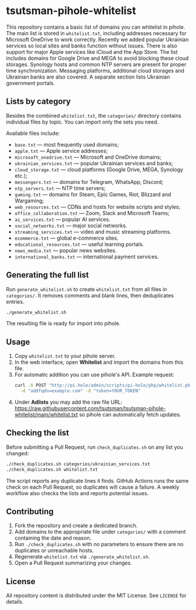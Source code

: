 # tsutsman-pihole-whitelist

This repository contains a basic list of domains you can whitelist in pihole.
The main list is stored in `whitelist.txt`, including addresses necessary for Microsoft OneDrive to work correctly.
Recently we added popular Ukrainian services so local sites and banks function without issues.
There is also support for major Apple services like iCloud and the App Store.
The list includes domains for Google Drive and MEGA to avoid blocking these cloud storages.
Synology hosts and common NTP servers are present for proper time synchronization.
Messaging platforms, additional cloud storages and Ukrainian banks are also covered.
A separate section lists Ukrainian government portals.

## Lists by category

Besides the combined `whitelist.txt`, the `categories/` directory contains individual files by topic.
You can import only the sets you need.

Available files include:

- `base.txt` — most frequently used domains;
- `apple.txt` — Apple service addresses;
- `microsoft_onedrive.txt` — Microsoft and OneDrive domains;
- `ukrainian_services.txt` — popular Ukrainian services and banks;
- `cloud_storage.txt` — cloud platforms (Google Drive, MEGA, Synology etc.);
- `messengers.txt` — domains for Telegram, WhatsApp, Discord;
- `ntp_servers.txt` — NTP time servers;
- `gaming.txt` — domains for Steam, Epic Games, Riot, Blizzard and Wargaming;
- `web_resources.txt` — CDNs and hosts for website scripts and styles;
- `office_collaboration.txt` — Zoom, Slack and Microsoft Teams;
- `ai_services.txt` — popular AI services.
- `social_networks.txt` — major social networks.
- `streaming_services.txt` — video and music streaming platforms.
- `ecommerce.txt` — global e-commerce sites.
- `educational_resources.txt` — useful learning portals.
- `news_media.txt` — popular news websites.
- `international_banks.txt` — international payment services.

## Generating the full list

Run `generate_whitelist.sh` to create `whitelist.txt` from all files in `categories/`.
It removes comments and blank lines, then deduplicates entries.

```bash
./generate_whitelist.sh
```

The resulting file is ready for import into pihole.

## Usage

1. Copy `whitelist.txt` to your pihole server.
2. In the web interface, open **Whitelist** and import the domains from this file.
3. For automatic addition you can use pihole's API.
   Example request:
   ```bash
   curl -X POST "http://pi.hole/admin/scripts/pi-hole/php/whitelist.php" \
     -d "addfqdn=example.com" -d "token=YOUR_TOKEN"
   ```
4. Under **Adlists** you may add the raw file URL:
   https://raw.githubusercontent.com/tsutsman/tsutsman-pihole-whitelist/main/whitelist.txt
   so pihole can automatically fetch updates.

## Checking the list

Before submitting a Pull Request, run `check_duplicates.sh` on any list you changed:

```bash
./check_duplicates.sh categories/ukrainian_services.txt
./check_duplicates.sh whitelist.txt
```

The script reports any duplicate lines it finds.
GitHub Actions runs the same check on each Pull Request, so duplicates will cause a failure.
A weekly workflow also checks the lists and reports potential issues.

## Contributing

1. Fork the repository and create a dedicated branch.
2. Add domains to the appropriate file under `categories/` with a comment containing the date and reason.
3. Run `./check_duplicates.sh` with no parameters to ensure there are no duplicates or unreachable hosts.
4. Regenerate `whitelist.txt` via `./generate_whitelist.sh`.
5. Open a Pull Request summarizing your changes.

## License

All repository content is distributed under the MIT License. See `LICENSE` for details.
